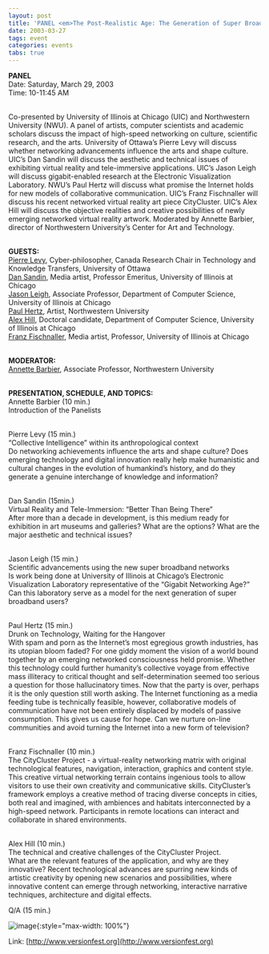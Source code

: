 ```yaml
---
layout: post
title: 'PANEL <em>The Post-Realistic Age: The Generation of Super Broadband Communication</em>'
date: 2003-03-27
tags: event
categories: events
tabs: true
---
```


<strong>PANEL</strong><br>
Date: Saturday, March 29, 2003<br>
Time: 10-11:45 AM<br><br>

Co-presented by University of Illinois at Chicago (UIC) and Northwestern University (NWU). A panel of artists, computer scientists and academic scholars discuss the impact of high-speed networking on culture, scientific research, and the arts. University of Ottawa&rsquo;s Pierre Levy will discuss whether networking advancements influence the arts and shape culture. UIC&rsquo;s Dan Sandin will discuss the aesthetic and technical issues of exhibiting virtual reality and tele-immersive applications. UIC&rsquo;s Jason Leigh will discuss gigabit-enabled research at the Electronic Visualization Laboratory. NWU&rsquo;s Paul Hertz will discuss what promise the Internet holds for new models of collaborative communication. UIC&rsquo;s Franz Fischnaller will discuss his recent networked virtual reality art piece CityCluster. UIC&rsquo;s Alex Hill will discuss the objective realities and creative possibilities of newly emerging networked virtual reality artwork. Moderated by Annette Barbier, director of Northwestern University&rsquo;s Center for Art and Technology.<br><br>

<strong>GUESTS:</strong><br>
<a href="http://www.chairs.gc.ca/english/profile/viewprofile.cfm?ID=584">Pierre Levy</a>, Cyber-philosopher, Canada Research Chair in Technology and Knowledge Transfers, University of Ottawa<br>
<a href="http://www.evl.uic.edu/dan/">Dan Sandin</a>, Media artist, Professor Emeritus, University of Illinois at Chicago<br>
<a href="http://www.evl.uic.edu/spiff/">Jason Leigh</a>, Associate Professor, Department of Computer Science, University of Illinois at Chicago<br>
<a href="http://collaboratory.nunet.net/cwebdocs/staff/hertz.html">Paul Hertz</a>, Artist, Northwestern University<br>
<a href="http://www.evl.uic.edu/directory/template_dir_person.php3?indi=201">Alex Hill</a>, Doctoral candidate, Department of Computer Science, University of Illinois at Chicago<br>
<a href="http://www.evl.uic.edu/franz/">Franz Fischnaller</a>, Media artist, Professor, University of Illinois at Chicago<br><br>

<strong>MODERATOR:</strong><br>
<a href="http://www.rtvf.n">Annette Barbier</a>, Associate Professor, Northwestern University<br><br>

<strong>PRESENTATION, SCHEDULE, AND TOPICS:</strong><br>
Annette Barbier (10 min.)<br>
Introduction of the Panelists<br><br>

Pierre Levy  (15 min.)<br>
&ldquo;Collective Intelligence&rdquo; within its anthropological context<br>
Do networking achievements influence the arts and shape culture? Does emerging technology and digital innovation really help make humanistic and cultural changes in the evolution of humankind&rsquo;s history, and do they generate a genuine interchange of knowledge and information?<br><br>

Dan Sandin (15min.)<br>
Virtual Reality and Tele-Immersion: &ldquo;Better Than Being There&rdquo;<br>
After more than a decade in development, is this medium ready for exhibition in art museums and galleries? What are the options? What are the major aesthetic and technical issues?<br><br>

Jason Leigh (15 min.)<br>
Scientific advancements using the new super broadband networks<br>
Is work being done at University of Illinois at Chicago&rsquo;s Electronic Visualization Laboratory representative of the &ldquo;Gigabit Networking Age?&rdquo; Can this laboratory serve as a model for the next generation of super broadband users?<br><br>

Paul Hertz (15 min.)<br>
Drunk on Technology, Waiting for the Hangover<br>
With spam and porn as the Internet&rsquo;s most egregious growth industries, has its utopian bloom faded? For one giddy moment the vision of a world bound together by an emerging networked consciousness held promise. Whether this technology could further humanity&rsquo;s collective voyage from effective mass illiteracy to critical thought and self-determination seemed too serious a question for those hallucinatory times. Now that the party is over, perhaps it is the only question still worth asking. The Internet functioning as a media feeding tube is technically feasible, however, collaborative models of communication have not been entirely displaced by models of passive consumption. This gives us cause for hope. Can we nurture on-line communities and avoid turning the Internet into a new form of television?<br><br>

Franz Fischnaller (10 min.)<br>
The CityCluster Project -  a virtual-reality networking matrix with original technological features, navigation, interaction, graphics and content style.<br>
This creative virtual networking terrain contains ingenious tools to allow visitors to use their own creativity and communicative skills. CityCluster&rsquo;s framework employs a creative method of tracing diverse concepts in cities, both real and imagined, with ambiences and habitats interconnected by a high-speed network. Participants in remote locations can interact and collaborate in shared environments.<br><br>

Alex Hill (10 min.)<br>
The technical and creative challenges of the CityCluster Project.<br>
What are the relevant features of the application, and why are they innovative? Recent technological advances are spurring new kinds of artistic creativity by opening new scenarios and possibilities, where innovative content can emerge through networking, interactive narrative techniques, architecture and digital effects.

Q/A (15 min.)

![image](https://www.evl.uic.edu/output/originals/v03logo.jpg-srcw.jpg){:style="max-width: 100%"}


Link: [http://www.versionfest.org](http://www.versionfest.org)
